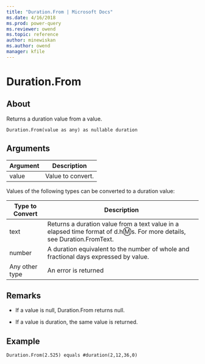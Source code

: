 ```yaml
---
title: "Duration.From | Microsoft Docs"
ms.date: 4/16/2018
ms.prod: power-query
ms.reviewer: owend
ms.topic: reference
author: minewiskan
ms.author: owend
manager: kfile
---
```

# Duration.From

  
## About  
Returns a duration value from a value.  
  
```  
Duration.From(value as any) as nullable duration  
```  
  
## Arguments  
  
|Argument|Description|  
|------------|---------------|  
|value|Value to convert.|  
  
Values of the following types can be converted to a duration value:  
  
|**Type to Convert**|**Description**|  
|-----------------------|-------------------|  
|text|Returns a duration value from a text value in a elapsed time format of d.h:m:s. For more details, see Duration.FromText.|  
|number|A duration equivalent to the number of whole and fractional days expressed by value.|  
|Any other type|An error is returned|  
  
## <a name="__toc360789120"></a>Remarks  
  
-   If a value is null, Duration.From returns null.  
  
-   If a value is duration, the same value is returned.  
  
## Example  
  
```  
Duration.From(2.525) equals #duration(2,12,36,0)  
```  
